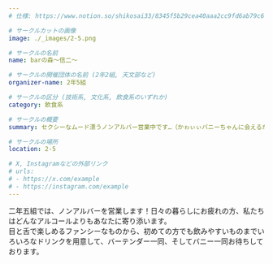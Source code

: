 ```yaml
---
# 仕様: https://www.notion.so/shikosai33/8345f5b29cea40aaa2cc9fd6ab79c6a6?pvs=4#5438a1577b604f39a67658a72f2283b8

# サークルカットの画像
image: ./_images/2-5.png

# サークルの名前
name: barの森～信二～

# サークルの開催団体の名前 (2年2組, 天文部など)
organizer-name: 2年5組

# サークルの区分 (技術系, 文化系, 飲食系のいずれか)
category: 飲食系

# サークルの概要
summary: セクシーなムード漂うノンアルバー営業中です…（かゎぃぃバニーちゃんに会えるかも…♡）

# サークルの場所
location: 2-5

# X, Instagramなどの外部リンク
# urls:
# - https://x.com/example
# - https://instagram.com/example
---
```

<p class="text-base font-Dela text-mauve-11">
二年五組では、ノンアルバーを営業します！日々の暮らしにお疲れの方、私たちはどんなアルコールよりもあなたに寄り添います。<br>
目と舌で楽しめるファンシーなものから、初めての方でも飲みやすいものまでいろいろなドリンクを用意して、バーテンダー一同、そしてバニー一同お待ちしております。
</p>
